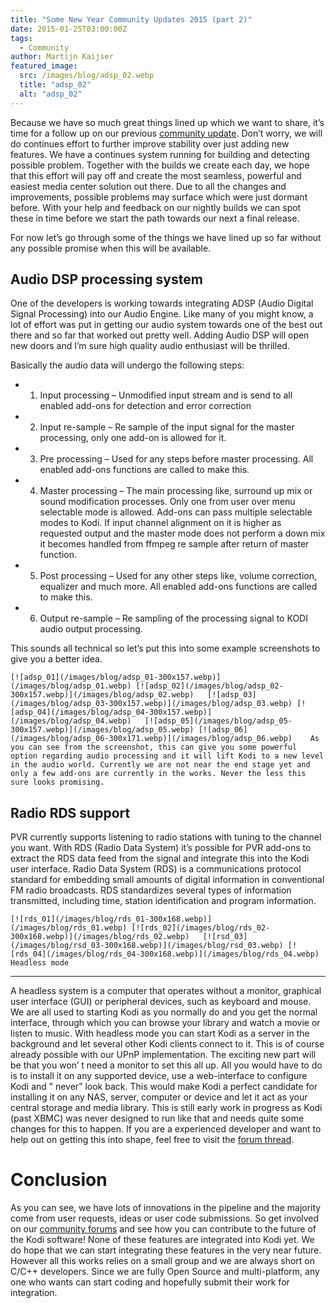 ```yaml
---
title: "Some New Year Community Updates 2015 (part 2)"
date: 2015-01-25T03:00:00Z
tags:
  - Community
author: Martijn Kaijser
featured_image:
  src: /images/blog/adsp_02.webp
  title: "adsp_02"
  alt: "adsp_02"
---
```


Because we have so much great things lined up which we want to share, it’s time for a follow up on our previous [community update](/article/some-new-year-community-updates-2015). Don’t worry, we will do continues effort to further improve stability over just adding new features. We have a continues system running for building and detecting possible problem. Together with the builds we create each day, we hope that this effort will pay off and create the most seamless, powerful and easiest media center solution out there. Due to all the changes and improvements, possible problems may surface which were just dormant before. With your help and feedback on our nightly builds we can spot these in time before we start the path towards our next a final release.

For now let’s go through some of the things we have lined up so far without any possible promise when this will be available.

## Audio DSP processing system

One of the developers is working towards integrating ADSP (Audio Digital Signal Processing) into our Audio Engine. Like many of you might know, a lot of effort was put in getting our audio system towards one of the best out there and so far that worked out pretty well. Adding Audio DSP will open new doors and I’m sure high quality audio enthusiast will be thrilled.

Basically the audio data will undergo the following steps:

- 1.  Input processing – Unmodified input stream and is send to all enabled add-ons for detection and error correction
- 2.  Input re-sample – Re sample of the input signal for the master processing, only one add-on is allowed for it.
- 3.  Pre processing – Used for any steps before master processing. All enabled add-ons functions are called to make this.
- 4.  Master processing – The main processing like, surround up mix or sound modification processes. Only one from user over menu selectable mode is allowed. Add-ons can pass multiple selectable modes to Kodi. If input channel alignment on it is higher as requested output and the master mode does not perform a down mix it becomes handled from ffmpeg re sample after return of master function.
- 5.  Post processing – Used for any other steps like, volume correction, equalizer and much more. All enabled add-ons functions are called to make this.
- 6.  Output re-sample – Re sampling of the processing signal to KODI audio output processing.

This sounds all technical so let’s put this into some example screenshots to give you a better idea.

    [![adsp_01](/images/blog/adsp_01-300x157.webp)](/images/blog/adsp_01.webp) [![adsp_02](/images/blog/adsp_02-300x157.webp)](/images/blog/adsp_02.webp)   [![adsp_03](/images/blog/adsp_03-300x157.webp)](/images/blog/adsp_03.webp) [![adsp_04](/images/blog/adsp_04-300x157.webp)](/images/blog/adsp_04.webp)   [![adsp_05](/images/blog/adsp_05-300x157.webp)](/images/blog/adsp_05.webp) [![adsp_06](/images/blog/adsp_06-300x171.webp)](/images/blog/adsp_06.webp)    As you can see from the screenshot, this can give you some powerful option regarding audio processing and it will lift Kodi to a new level in the audio world. Currently we are not near the end stage yet and only a few add-ons are currently in the works. Never the less this sure looks promising.

## Radio RDS support

PVR currently supports listening to radio stations with tuning to the channel you want. With RDS (Radio Data System) it’s possible for PVR add-ons to extract the RDS data feed from the signal and integrate this into the Kodi user interface. Radio Data System (RDS) is a communications protocol standard for embedding small amounts of digital information in conventional FM radio broadcasts. RDS standardizes several types of information transmitted, including time, station identification and program information.

    [![rds_01](/images/blog/rds_01-300x168.webp)](/images/blog/rds_01.webp) [![rds_02](/images/blog/rds_02-300x168.webp)](/images/blog/rds_02.webp)   [![rsd_03](/images/blog/rsd_03-300x168.webp)](/images/blog/rsd_03.webp) [![rds_04](/images/blog/rds_04-300x168.webp)](/images/blog/rds_04.webp)    Headless mode

---

A headless system is a computer that operates without a monitor, graphical user interface (GUI) or peripheral devices, such as keyboard and mouse. We are all used to starting Kodi as you normally do and you get the normal interface, through which you can browse your library and watch a movie or listen to music. With headless mode you can start Kodi as a server in the background and let several other Kodi clients connect to it. This is of course already possible with our UPnP implementation. The exciting new part will be that you won’ t need a monitor to set this all up. All you would have to do is to install it on any supported device, use a web-interface to configure Kodi and ” never” look back. This would make Kodi a perfect candidate for installing it on any NAS, server, computer or device and let it act as your central storage and media library. This is still early work in progress as Kodi (past XBMC) was never designed to run like that and needs quite some changes for this to happen. If you are a experienced developer and want to help out on getting this into shape, feel free to visit the [forum thread](https://forum.kodi.tv/showthread.php?tid=212061).

# **Conclusion**

As you can see, we have lots of innovations in the pipeline and the majority come from user requests, ideas or user code submissions. So get involved on our [community forums](https://forum.kodi.tv/) and see how you can contribute to the future of the Kodi software! None of these features are integrated into Kodi yet. We do hope that we can start integrating these features in the very near future. However all this works relies on a small group and we are always short on C/C++ developers. Since we are fully Open Source and multi-platform, any one who wants can start coding and hopefully submit their work for integration.
